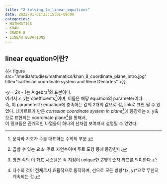 ```yaml
---
title: "2 Solving_to_linear_equations"
date: 2022-01-31T23:15:01+09:00
categories:
- MATHMATICS
- KHAN
- GRADE-8
- LINEAR EQUATIONS
---
```

## linear equation이란?

{{< figure src="/media/studies/mathmatics/khan_8_coordinate_plane_intro.jpg" title="cartesian coordinate system and Rene Decartes" >}}

*-y = 2x - 1*는 Algebra[^1]의 표본이다.  
  여기서 *x, y*는 coefficients[^2]이며, 이들은 해당 equation의 parameter이다.  
  즉, 이 parameter가 equation에 충족하는 값의 2개의 값으로 점, link로 표현 될 수 있었다.
  데카르트가 만든 *cortesian coordinate system in plane*[^3]에 등장하는 x, y축으로 표현되는 coordinate plane[^4]을 통해서,  
  이 링크들은 관계적인 나열들이 하나의 선처럼 보여져서 설명될 수 있었다.

[^1]: 문자와 기호가 수를 대표하는 수학의 부분.
[^2]: 곱할 수 있는 요소. 주로 자연수이며 주로 도형 등에 등장한다.
[^3]: 평면 속의 이 좌표 시스템은 각 지점이 unique한 2개의 숫자 좌표를 의미한다.
[^4]: 다수의 것이 전체로서 효율적으로 동작하며, 선으로 모든 방향*(x, y)*으로 무한히 계속되는 것.
